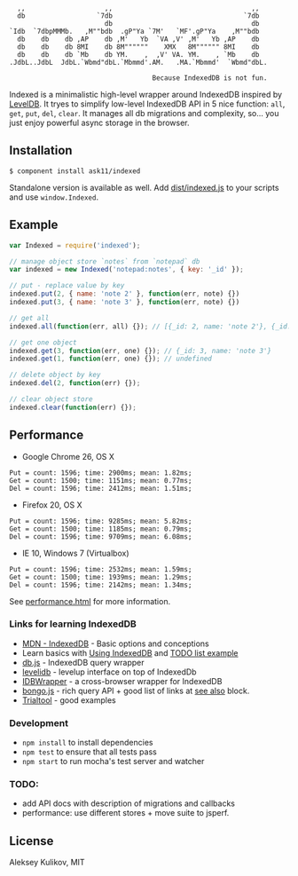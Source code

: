 ```

  ,,                    ,,                                   ,,
  db                  `7db                                 `7db
                        db                                   db
`Idb  `7dbpMMMb.   ,M""bdb  .gP"Ya `7M'   `MF'.gP"Ya    ,M""bdb
  db    db    db ,AP    db ,M'   Yb  `VA ,V' ,M'   Yb ,AP    db
  db    db    db 8MI    db 8M""""""    XMX   8M"""""" 8MI    db
  db    db    db `Mb    db YM.    ,  ,V' VA. YM.    , `Mb    db
.JdbL..JdbL  JdbL.`Wbmd"dbL.`Mbmmd'.AM.   .MA.`Mbmmd'  `Wbmd"dbL.

                                    Because IndexedDB is not fun.
```

Indexed is a minimalistic high-level wrapper around IndexedDB inspired by [LevelDB](https://code.google.com/p/leveldb/).
It tryes to simplify low-level IndexedDB API in 5 nice function: `all`, `get`, `put`, `del`, `clear`. It manages all db migrations and complexity, so... you just enjoy powerful async storage in the browser.

## Installation

    $ component install ask11/indexed

Standalone version is available as well. Add [dist/indexed.js](https://github.com/ask11/indexed/blob/master/dist/indexed.js) to your scripts and use `window.Indexed`.

## Example

```js
var Indexed = require('indexed');

// manage object store `notes` from `notepad` db
var indexed = new Indexed('notepad:notes', { key: '_id' });

// put - replace value by key
indexed.put(2, { name: 'note 2' }, function(err, note) {})
indexed.put(3, { name: 'note 3' }, function(err, note) {})

// get all
indexed.all(function(err, all) {}); // [{_id: 2, name: 'note 2'}, {_id: 3, name: 'note 3'}]

// get one object
indexed.get(3, function(err, one) {}); // {_id: 3, name: 'note 3'}
indexed.get(1, function(err, one) {}); // undefined

// delete object by key
indexed.del(2, function(err) {});

// clear object store
indexed.clear(function(err) {});
```

## Performance

- Google Chrome 26, OS X
```
Put = count: 1596; time: 2900ms; mean: 1.82ms;
Get = count: 1500; time: 1151ms; mean: 0.77ms;
Del = count: 1596; time: 2412ms; mean: 1.51ms;
```

- Firefox 20, OS X
```
Put = count: 1596; time: 9285ms; mean: 5.82ms;
Get = count: 1500; time: 1185ms; mean: 0.79ms;
Del = count: 1596; time: 9709ms; mean: 6.08ms;
```

- IE 10, Windows 7 (Virtualbox)
```
Put = count: 1596; time: 2532ms; mean: 1.59ms;
Get = count: 1500; time: 1939ms; mean: 1.29ms;
Del = count: 1596; time: 2142ms; mean: 1.34ms;
```

See [performance.html](https://github.com/ask11/indexed/blob/master/performance.html) for more information.

### Links for learning IndexedDB

  - [MDN - IndexedDB](https://developer.mozilla.org/en-US/docs/IndexedDB/Basic_Concepts_Behind_IndexedDB) - Basic options and conceptions
  - Learn basics with [Using IndexedDB](https://developer.mozilla.org/en-US/docs/IndexedDB/Using_IndexedDB) and [TODO list example](http://www.html5rocks.com/en/tutorials/indexeddb/todo/)
  - [db.js](https://github.com/aaronpowell/db.js) - IndexedDB query wrapper
  - [levelidb](https://github.com/Raynos/levelidb) - levelup interface on top of IndexedDb
  - [IDBWrapper](https://github.com/jensarps/IDBWrapper) - a cross-browser wrapper for IndexedDB
  - [bongo.js](https://github.com/aaronshaf/bongo.js) - rich query API + good list of links at [see also](https://github.com/aaronshaf/bongo.js#see-also) block.
  - [Trialtool](http://nparashuram.com/trialtool/index.html#example=/IndexedDB/trialtool/webkitIndexedDB.html&selected=#prereq&) - good examples

### Development

  - `npm install` to install dependencies
  - `npm test` to ensure that all tests pass
  - `npm start` to run mocha's test server and watcher

### TODO:

  - add API docs with description of migrations and callbacks
  - performance: use different stores + move suite to jsperf.

## License

  Aleksey Kulikov, MIT

